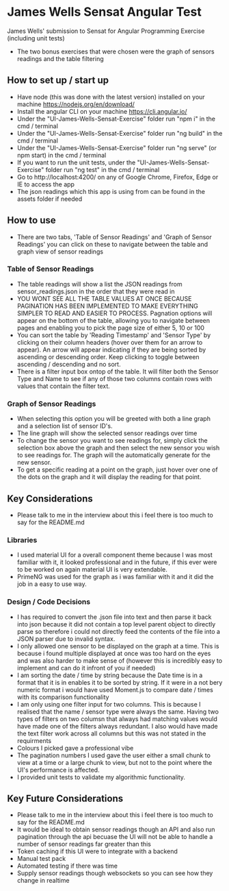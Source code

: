 # James Wells Sensat Angular Test

James Wells' submission to Sensat for Angular Programming Exercise (including unit tests)
- The two bonus exercises that were chosen were the graph of sensors readings and the table filtering


## How to set up / start up

- Have node (this was done with the latest version) installed on your machine https://nodejs.org/en/download/
- Install the angular CLI on your machine https://cli.angular.io/
- Under the "UI-James-Wells-Sensat-Exercise" folder run "npm i" in the cmd / terminal
- Under the "UI-James-Wells-Sensat-Exercise" folder run "ng build" in the cmd / terminal
- Under the "UI-James-Wells-Sensat-Exercise" folder run "ng serve" (or npm start) in the cmd / terminal
- If you want to run the unit tests, under the "UI-James-Wells-Sensat-Exercise" folder run "ng test" in the cmd / terminal
- Go to http://localhost:4200/ on any of Google Chrome, Firefox, Edge or IE to access the app
- The json readings which this app is using from can be found in the assets folder if needed

## How to use
- There are two tabs, 'Table of Sensor Readings' and 'Graph of Sensor Readings' you can click on these to navigate between the table and graph view of sensor readings

### Table of Sensor Readings
- The table readings will show a list the JSON readings from sensor_readings.json in the order that they were read in
- YOU WONT SEE ALL THE TABLE VALUES AT ONCE BECAUSE PAGINATION HAS BEEN IMPLEMENTED TO MAKE EVERYTHING SIMPLER TO READ AND EASIER TO PROCESS. Pagnation options will appear on the bottom of the table, allowing you to navigate between pages and enabling you to pick the page size of either 5, 10 or 100
- You can sort the table by 'Reading Timestamp' and 'Sensor Type' by clicking on their column headers (hover over them for an arrow to appear). An arrow will appear indicating if they are being sorted by ascending or descending order. Keep clicking to toggle between ascending / descending and no sort.  
- There is a filter input box ontop of the table. It will filter both the Sensor Type and Name to see if any of those two columns contain rows with values that contain the filter text.

### Graph of Sensor Readings
- When selecting this option you will be greeted with both a line graph and a selection list of sensor ID's.
- The line graph will show the selected sensor readings over time
- To change the sensor you want to see readings for, simply click the selection box above the graph and then select the new sensor you wish to see readings for. The graph will the automatically generate for the new sensor.
- To get a specific reading at a point on the graph, just hover over one of the dots on the graph and it will display the reading for that point.

## Key Considerations
- Please talk to me in the interview about this i feel there is too much to say for the README.md
### Libraries
- I used material UI for a overall component theme because I was most familiar with it, it looked professional and in the future, if this ever were to be worked on again material UI is very extendable.
- PrimeNG was used for the graph as i was familiar with it and it did the job in a easy to use way.

### Design / Code Decisions
- I has required to convert the .json file into text and then parse it back into json because it did not contain a top level parent object to directly parse so therefore i could not directly feed the contents of the file into a JSON parser due to invalid syntax.
- I only allowed one sensor to be displayed on the graph at a time. This is because i found multiple displayed at once was too hard on the eyes and was also harder to make sense of (however this is incredibly easy to implement and can do it infront of you if needed) 
- I am sorting the date / time by string because the Date time is in a format that it is in enables it to be sorted by string. If it were in a not bery numeric format i would have used Moment.js to compare date / times with its comparison functionality
- I am only using one filter input for two columns. This is because I realised that the name / sensor type were always the same. Having two types of filters on two columsn that always had matching values would have made one of the filters always redundant. I also would have made the text filter work across all columns but this was not stated in the requirments
- Colours I picked gave a professional vibe
- The pagination numbers I used gave the user either a small chunk to view at a time or a large chunk to view, but not to the point where the UI's performance is affected.
- I provided unit tests to validate my algorithmic functionality.

## Key Future Considerations
- Please talk to me in the interview about this i feel there is too much to say for the README.md
- It would be ideal to obtain sensor readings though an API and also run pagination through the api becuase the UI will not be able to handle a number of sensor readings far greater than this
- Token caching if this UI were to integrate with a backend
- Manual test pack
- Automated testing if there was time
- Supply sensor readings though websockets so you can see how they change in realtime
